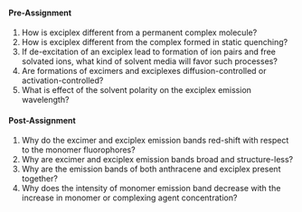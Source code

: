 #### Pre-Assignment

1. How is exciplex different from a permanent complex molecule?  
2. How is exciplex different from the complex formed in static quenching?  
3. If de-excitation of an exciplex lead to formation of ion pairs and free solvated ions, what kind of solvent media will favor such processes?  
4. Are formations of excimers and exciplexes diffusion-controlled or activation-controlled?  
5. What is effect of the solvent polarity on the exciplex emission wavelength?

#### Post-Assignment

1. Why do the excimer and exciplex emission bands red-shift with respect to the monomer fluorophores?  
2. Why are excimer and exciplex emission bands broad and structure-less?  
3. Why are the emission bands of both anthracene and exciplex present together?  
4. Why does the intensity of monomer emission band decrease with the increase in monomer or complexing agent concentration? 